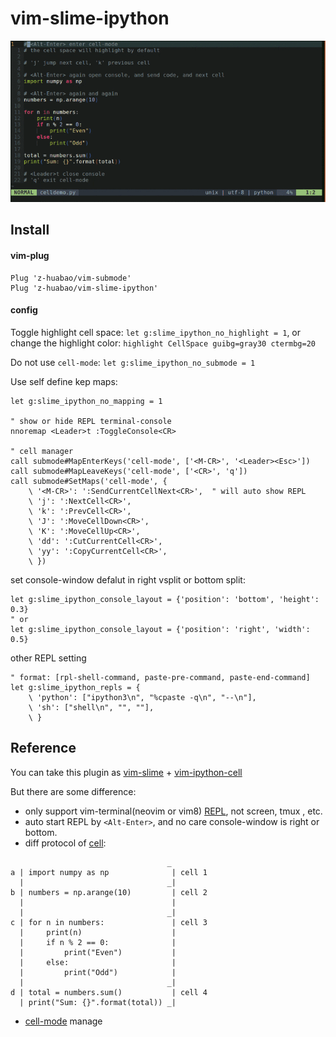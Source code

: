 # vim-slime-ipython

<div align=left>
<img src="demo.gif" height="258px">
</div>

## Install
#### vim-plug
```vim
Plug 'z-huabao/vim-submode'
Plug 'z-huabao/vim-slime-ipython'
```
#### config
Toggle highlight cell space: `let g:slime_ipython_no_highlight = 1`,
or change the highlight color: `highlight CellSpace guibg=gray30 ctermbg=20`

Do not use `cell-mode`: `let g:slime_ipython_no_submode = 1`

Use self define kep maps:
```vim
let g:slime_ipython_no_mapping = 1

" show or hide REPL terminal-console
nnoremap <Leader>t :ToggleConsole<CR>

" cell manager
call submode#MapEnterKeys('cell-mode', ['<M-CR>', '<Leader><Esc>'])
call submode#MapLeaveKeys('cell-mode', ['<CR>', 'q'])
call submode#SetMaps('cell-mode', {
    \ '<M-CR>': ':SendCurrentCellNext<CR>',  " will auto show REPL
    \ 'j': ':NextCell<CR>',
    \ 'k': ':PrevCell<CR>',
    \ 'J': ':MoveCellDown<CR>',
    \ 'K': ':MoveCellUp<CR>',
    \ 'dd': ':CutCurrentCell<CR>',
    \ 'yy': ':CopyCurrentCell<CR>',
    \ })

```

set console-window defalut in right vsplit or bottom split:
```vim
let g:slime_ipython_console_layout = {'position': 'bottom', 'height': 0.3}
" or
let g:slime_ipython_console_layout = {'position': 'right', 'width': 0.5}
```

other REPL setting
```vim
" format: [rpl-shell-command, paste-pre-command, paste-end-command]
let g:slime_ipython_repls = {
    \ 'python': ["ipython3\n", "%cpaste -q\n", "--\n"],
    \ 'sh': ["shell\n", "", ""],
    \ }
```

## Reference
You can take this plugin as [vim-slime](https://github.com/jpalardy/vim-slime) + [vim-ipython-cell](https://github.com/hanschen/vim-ipython-cell)

But there are some difference:
- only support vim-terminal(neovim or vim8) [REPL](https://en.wikipedia.org/wiki/Read%E2%80%93eval%E2%80%93print_loop), not screen, tmux , etc.
- auto start REPL by `<Alt-Enter>`, and no care console-window is right or bottom.
- diff protocol of [cell](https://jupyter-notebook.readthedocs.io/en/stable/examples/Notebook/Running%20Code.html):

~~~
                                   _
a | import numpy as np              | cell 1
  |                                _|
b | numbers = np.arange(10)         | cell 2
  |                                 |
  |                                _|
c | for n in numbers:               | cell 3
  |     print(n)                    |
  |     if n % 2 == 0:              |
  |         print("Even")           |
  |     else:                       |
  |         print("Odd")            |
  |                                _|
d | total = numbers.sum()           | cell 4
  | print("Sum: {}".format(total)) _|
~~~
- [cell-mode](https://github.com/z-huabao/vim-submode) manage
